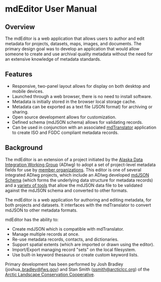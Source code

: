 # mdEditor User Manual

## Overview

The mdEditor is a web application that allows users to author and edit metadata for projects, datasets, maps, images, and documents. The primary design goal was to develop an application that would allow someone to create and use archival quality metadata without the need for an extensive knowledge of metadata standards.

## Features

* Responsive, two-panel layout allows for display on both desktop and mobile devices.
* Launched through a web browser, there is no need to install software.
* Metadata is initially stored in the browser local storage cache.
* Metadata can be exported as a text file \(JSON format\) for archiving or sharing.
* Open source development allows for customization.
* Defined schema \(mdJSON schema\) allows for validating records.
* Can be used in conjunction with an associated [mdTranslator](https://github.com/adiwg/mdTranslator) application to create ISO and FGDC compliant metadata records.

## Background

The mdEditor is an extension of a project initiated by the [Alaska Data Integration Working Group](http://www.adiwg.org/about/) \(ADIwg\) to adopt a set of project-level metadata fields for use by [member organizations](http://www.adiwg.org/about/#contributing-organizations). This editor is one of several integrated ADIwg projects, which include an ADIwg developed [mdJSON Schema](https://github.com/adiwg/mdJson-schemas) \(which forms the underlying data structure for metadata records\) and a [variety of tools](http://mdtools.adiwg.org/#popup-welcome) that allow the mdJSON data file to be validated against the mdJSON schema and converted to other formats.

The mdEditor is a web application for authoring and editing metadata, for both projects and datasets. It interfaces with the mdTranslator to convert mdJSON to other metadata formats.

mdEditor has the ability to:

* Create mdJSON which is compatible with mdTranslator.
* Manage multiple records at once.
* Re-use metadata records, contacts, and dictionaries.
* Support spatial extents \(which are imported or drawn using the editor\).
* Import/Export managing record "sets" on the local filesystem.
* Use built-in keyword thesaurus or create custom keyword lists.

Primary development has been performed by Josh Bradley \(joshua\_bradley@fws.gov\) and Stan Smith \(ssmith@arcticlcc.org\) of the [Arctic Landscape Conservation Cooperative](http://arcticlcc.org/).

